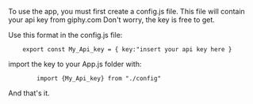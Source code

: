 To use the app, you must first create a config.js file. This file will contain your api key from giphy.com
Don't worry, the key is free to get. 

Use this format in the config.js file:

        export const My_Api_key = { key:"insert your api key here }


import the key to your App.js folder with:

            import {My_Api_key} from "./config"

And that's it.
